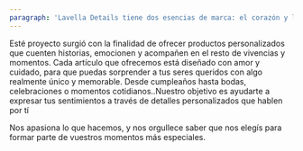 ```yaml
---
paragraph: 'Lavella Details tiene dos esencias de marca: el corazón y la dedicación.'
---
```



<p>
    Esté proyecto surgió con la finalidad de ofrecer productos personalizados que cuenten historias, emocionen y acompañen en el resto de vivencias y momentos. Cada artículo que ofrecemos está diseñado con amor y cuidado, para que puedas sorprender a tus seres queridos con algo realmente único y memorable. Desde cumpleaños hasta bodas, celebraciones o momentos cotidianos..Nuestro objetivo es ayudarte a expresar tus sentimientos a través de detalles personalizados que hablen por tí
</p>
<p>
    Nos apasiona lo que hacemos, y nos orgullece saber que nos elegís para formar parte de vuestros momentos más especiales. 
</p>